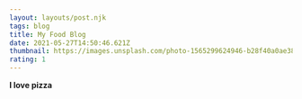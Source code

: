 ```yaml
---
layout: layouts/post.njk
tags: blog
title: My Food Blog
date: 2021-05-27T14:50:46.621Z
thumbnail: https://images.unsplash.com/photo-1565299624946-b28f40a0ae38?ixid=MnwxMjA3fDB8MHxwaG90by1wYWdlfHx8fGVufDB8fHx8&ixlib=rb-1.2.1&auto=format&fit=crop&w=714&q=80
rating: 1
---
```

**I love pizza**